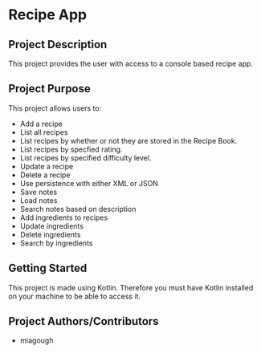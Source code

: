 # Recipe App

## Project Description
This project provides the user with access to a console based recipe app.

## Project Purpose 
This project allows users to:
- Add a recipe
- List all recipes
- List recipes by whether or not they are stored in the Recipe Book.
- List recipes by specfied rating.
- List recipes by specified difficulty level.
- Update a recipe
- Delete a recipe
- Use persistence with either XML or JSON
- Save notes
- Load notes
- Search notes based on description
- Add ingredients to recipes
- Update ingredients
- Delete ingredients
- Search by ingredients

## Getting Started
This project is made using Kotlin. Therefore you must have Kotlin installed on your machine to be able to access it.

## Project Authors/Contributors
- miagough
